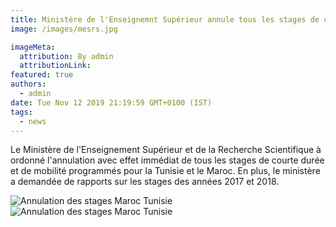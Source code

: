 ```yaml
---
title: Ministère de l'Enseignemnt Supérieur annule tous les stages de courte durée vers le Maroc et la Tunisie.
image: /images/mesrs.jpg

imageMeta:
  attribution: By admin
  attributionLink:
featured: true
authors:
  - admin
date: Tue Nov 12 2019 21:19:59 GMT+0100 (IST)
tags:
  - news
---
```

Le Ministère de l'Enseignement Supérieur et de la Recherche Scientifique à ordonné l'annulation avec effet immédiat de tous les stages de courte durée et de mobilité programmés pour la Tunisie et le Maroc. En plus, le ministère a demandée de rapports sur les stages des années 2017 et 2018.

![Annulation des stages Maroc Tunisie](/images/annulation-des-stages-maroc-tunisie.jpg)
![Annulation des stages Maroc Tunisie](/images/annulation-des-stages-maroc-tunisie-2.jpg)
